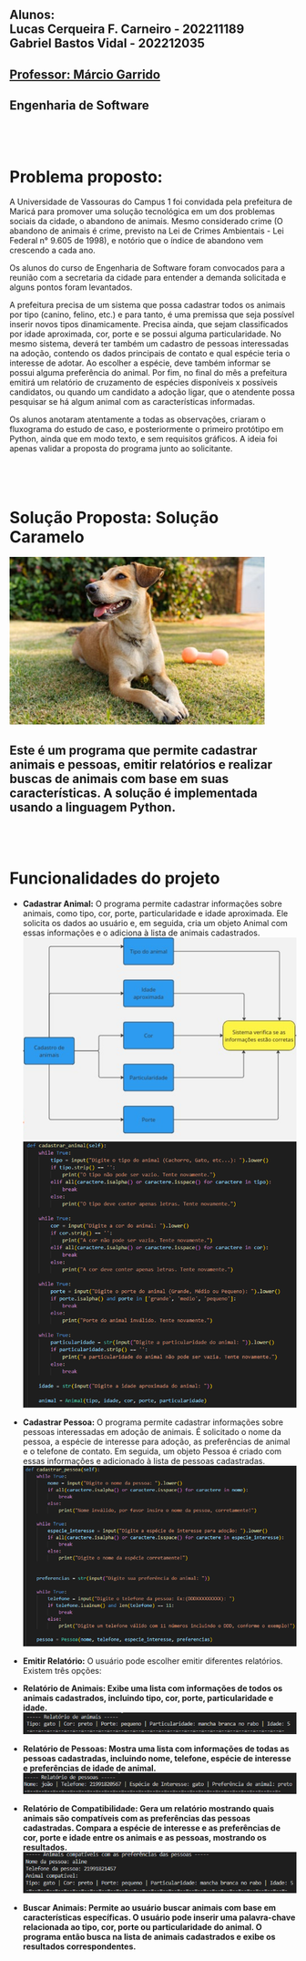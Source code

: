 ## Alunos: <br> Lucas Cerqueira F. Carneiro - 202211189 <br> Gabriel Bastos Vidal - 202212035

## <a><a href="https://github.com/marciogarridoLaCop">Professor: Márcio Garrido</a></a> 
## Engenharia de Software 
#
<br>


# Problema proposto:
A Universidade de Vassouras do Campus 1 foi convidada pela prefeitura de Maricá para promover uma solução tecnológica em um dos problemas sociais da cidade, o abandono de animais. Mesmo considerado crime (O abandono de animais é crime, previsto na Lei de Crimes Ambientais - Lei Federal n° 9.605 de 1998), e notório que o índice de abandono vem crescendo a cada ano.

Os alunos do curso de Engenharia de Software foram convocados para a reunião com a secretaria da cidade para entender a demanda solicitada e alguns pontos foram levantados.

A prefeitura precisa de um sistema que possa cadastrar todos os animais por tipo (canino, felino, etc.) e para tanto, é uma premissa que seja possível inserir novos tipos dinamicamente. Precisa ainda, que sejam classificados por idade aproximada, cor, porte e se possui alguma particularidade. No mesmo sistema, deverá ter também um cadastro de pessoas interessadas na adoção, contendo os dados principais de contato e qual espécie teria o interesse de adotar. Ao escolher a espécie, deve também informar se possui alguma preferência do animal. Por fim, no final do mês a prefeitura emitirá um relatório de cruzamento de espécies disponíveis x possíveis candidatos, ou quando um candidato a adoção ligar, que o atendente possa pesquisar se há algum animal com as características informadas.

Os alunos anotaram atentamente a todas as observações, criaram o fluxograma do estudo de caso, e posteriormente o primeiro protótipo em Python, ainda que em modo texto, e sem requisitos gráficos. A ideia foi apenas validar a proposta do programa junto ao solicitante.
#
<br>


# Solução Proposta: Solução Caramelo

![cachorro](./Imagens/cachorro.jpg)

## Este é um programa que permite cadastrar animais e pessoas, emitir relatórios e realizar buscas de animais com base em suas características. A solução é implementada usando a linguagem Python.
#
<br>


 # Funcionalidades do projeto

 - <strong>Cadastrar Animal:</strong> O programa permite cadastrar informações sobre animais, como tipo, cor, porte, particularidade e idade aproximada. Ele solicita os dados ao usuário e, em seguida, cria um objeto Animal com essas informações e o adiciona à lista de animais cadastrados.
 ![fluxo1](./Imagens/fluxo_animais.png)
![animais](./Imagens/Screenshot_1.png)

- <strong>Cadastrar Pessoa:</strong> O programa permite cadastrar informações sobre pessoas interessadas em adoção de animais. É solicitado o nome da pessoa, a espécie de interesse para adoção, as preferências de animal e o telefone de contato. Em seguida, um objeto Pessoa é criado com essas informações e adicionado à lista de pessoas cadastradas.
![pessoas](./Imagens/pessoa.png)

- <strong>Emitir Relatório:</strong> O usuário pode escolher emitir diferentes relatórios. Existem três opções:

- <strong>Relatório de Animais: Exibe uma lista com informações de todos os animais cadastrados, incluindo tipo, cor, porte, particularidade e idade.
![relatorio_animais](./Imagens/rela_animal.png)
- <strong>Relatório de Pessoas:</strong> Mostra uma lista com informações de todas as pessoas cadastradas, incluindo nome, telefone, espécie de interesse e preferências de idade de animal.
![relatorio_pessoas](./Imagens/rela_pessoa.png)
- <strong>Relatório de Compatibilidade:</strong> Gera um relatório mostrando quais animais são compatíveis com as preferências das pessoas cadastradas. Compara a espécie de interesse e as preferências de cor, porte e idade entre os animais e as pessoas, mostrando os resultados.
![compatibilidade](./Imagens/compatibilidade.png)
- <strong>Buscar Animais:</strong> Permite ao usuário buscar animais com base em características específicas. O usuário pode inserir uma palavra-chave relacionada ao tipo, cor, porte ou particularidade do animal. O programa então busca na lista de animais cadastrados e exibe os resultados correspondentes.
